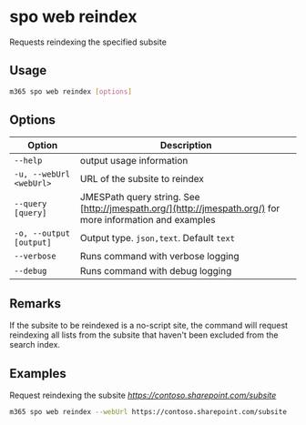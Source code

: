 # spo web reindex

Requests reindexing the specified subsite

## Usage

```sh
m365 spo web reindex [options]
```

## Options

Option|Description
------|-----------
`--help`|output usage information
`-u, --webUrl <webUrl>`|URL of the subsite to reindex
`--query [query]`|JMESPath query string. See [http://jmespath.org/](http://jmespath.org/) for more information and examples
`-o, --output [output]`|Output type. `json,text`. Default `text`
`--verbose`|Runs command with verbose logging
`--debug`|Runs command with debug logging

## Remarks

If the subsite to be reindexed is a no-script site, the command will request reindexing all lists from the subsite that haven't been excluded from the search index.

## Examples

Request reindexing the subsite _https://contoso.sharepoint.com/subsite_

```sh
m365 spo web reindex --webUrl https://contoso.sharepoint.com/subsite
```